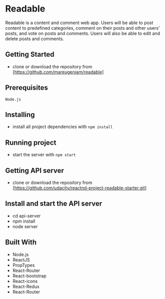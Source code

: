# Readable

Readable is a content and comment web app. Users will be able to post content to predefined categories, comment on their posts and other users' posts, and vote on posts and comments. Users will also be able to edit and delete posts and comments.

## Getting Started

* clone or download the repository from [https://github.com/mareugeniam/readable]

## Prerequisites

```
Node.js
```

## Installing

* install all project dependencies with `npm install`

## Running project

* start the server with `npm start`

## Getting API server

* clone or download the repository from [https://github.com/udacity/reactnd-project-readable-starter.git]

## Install and start the API server

* cd api-server
* npm install
* node server

## Built With

* Node.js
* ReactJS
* PropTypes
* React-Router
* React-bootstrap
* React-icons
* React-Redux
* React-Router
